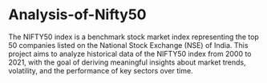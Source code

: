 # Analysis-of-Nifty50
The NIFTY50 index is a benchmark stock market index representing the top 50 companies listed on the National Stock Exchange (NSE) of India. This project aims to analyze historical data of the NIFTY50 index from 2000 to 2021, with the goal of deriving meaningful insights about market trends, volatility, and the performance of key sectors over time.
